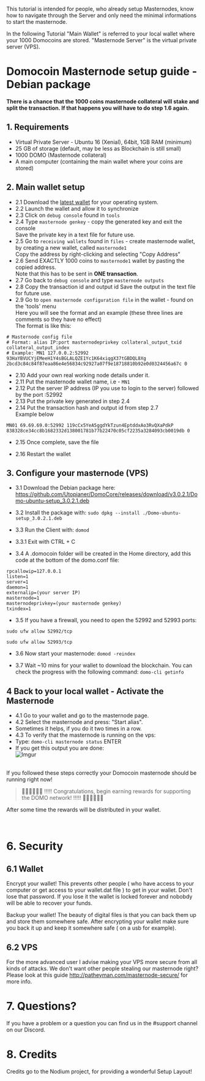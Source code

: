 This tutorial is intended for people, who already setup Masternodes, know how to navigate through the Server and only need the minimal informations to start the masternode.

In the following Tutorial "Main Wallet" is referred to your local wallet where your 1000 Domocoins are stored. "Masternode Server" is the virtual private server (VPS).

# Domocoin Masternode setup guide - Debian package

<b>There is a chance that the 1000 coins masternode collateral will stake and split the transaction. If that happens you will have to do step 1.6 again.</b>

## 1. Requirements
* Virtual Private Server - Ubuntu 16 (Xenial), 64bit, 1GB RAM (minimum) <br />
* 25 GB of storage (default, may be less as Blockchain is still small) <br />
* 1000 DOMO (Masternode collateral) <br />
* A main computer (containing the main wallet where your coins are stored)  <br />

## 2. Main wallet setup
* 2.1 Download the [latest wallet](https://github.com/Utopianer/DomoCore/releases) for your operating system.<br>
* 2.2 Launch the wallet and allow it to synchronize <br />
* 2.3 Click on `debug console` found in `tools`
* 2.4 Type `masternode genkey` - copy the generated key and exit the console<br />
Save the private key in a text file for future use.<br>
* 2.5 Go to `receiving wallets` found in `files` - create masternode wallet, by creating a new wallet, called `masternode1` <br />
Copy the address by right-clicking and selecting "Copy Address"<br>
* 2.6 Send EXACTLY 1000 coins to `masternode1` wallet by pasting the copied address.<br>
Note that this has to be sent in **ONE transaction**. <br />
* 2.7 Go back to `debug console` and type `masternode outputs` <br />
* 2.8 Copy the transaction id and output id
Save the output in the text file for future use.
* 2.9 Go to `open masternode configuration file` in the wallet - found on the 'tools' menu <br />
Here you will see the format and an example (these three lines are comments so they have no effect) <br />
The format is like this:

```
# Masternode config file
# Format: alias IP:port masternodeprivkey collateral_output_txid collateral_output_index
# Example: MN1 127.0.0.2:52992 93HaYBVUCYjEMeeH1Y4sBGLALQZE1Yc1K64xiqgX37tGBDQL8Xg 2bcd3c84c84f87eaa86e4e56834c92927a07f9e18718810b92e0d0324456a67c 0
```

* 2.10 Add your own real working node details under it. <br />
* 2.11 Put the masternode wallet name, i.e - `MN1` <br />
* 2.12 Put the server IP address (IP you use to login to the server) followed by the port :52992 <br />
* 2.13 Put the private key generated in step 2.4 <br />
* 2.14 Put the transaction hash and output id from step 2.7 <br />
Example below

```
MN01 69.69.69.0:52992 119cCx5YeA5ggdYkTzun4EptddxAo3RvQXaPdkP 838328ce34cc8b1682332d138001781b77b22470c05cf2235a3284093cb0019db 0
```

* 2.15 Once complete, save the file <br />

* 2.16 Restart the wallet<br>

## 3. Configure your masternode (VPS)
* 3.1 Download the Debian package here:
https://github.com/Utopianer/DomoCore/releases/download/v3.0.2.1/Domo-ubuntu-setup_3.0.2.1.deb

* 3.2 Install the package with:
`sudo dpkg --install ./Domo-ubuntu-setup_3.0.2.1.deb`

* 3.3 Run the Client with:
`domod`

* 3.3.1 Exit with CTRL + C

* 3.4 A .domocoin folder will be created in the Home directory, add this code at the bottom of the domo.conf file:

```
rpcallowip=127.0.0.1
listen=1
server=1
daemon=1
externalip=(your server IP)
masternode=1
masternodeprivkey=(your masternode genkey)
txindex=1
```

* 3.5 If you have a firewall, you need to open the 52992 and 52993 ports:
```
sudo ufw allow 52992/tcp

sudo ufw allow 52993/tcp
```
* 3.6 Now start your masternode:
`domod -reindex`

* 3.7 Wait ~10 mins for your wallet to download the blockchain. You can check the progress with the following command:
`domo-cli getinfo`

## 4 Back to your local wallet - Activate the Masternode
* 4.1 Go to your wallet and go to the masternode page.<br>
* 4.2 Select the masternode and press: "Start alias".<br>
* Sometimes it helps, if you do it two times in a row.<br>
* 4.3 To verify that the masternode is running on the vps:
* Type: `domo-cli masternode status`  ENTER
* If you get this output you are done:<br>
![Imgur](https://i.imgur.com/tWVgO2O.png)

<br>
If you followed these steps correctly your Domocoin masternode should be running right now!<br>

> 🎉🎉🎉🎉🎉🎉 !!!!! Congratulations, begin earning rewards for supporting the DOMO network! !!!!! 🎉🎉🎉🎉🎉🎉<br>

After some time the rewards will be distributed in your wallet.

<br>

# 6. Security

## 6.1 Wallet

Encrypt your wallet! This prevents other people ( who have access to your computer or get access to your wallet.dat file ) to get in your wallet. Don't lose that password. If you lose it the wallet is locked forever and nobobdy will be able to recover your funds.

Backup your wallet! The beauty of digital files is that you can back them up and store them somewhere safe. After encrypting your wallet make sure you back it up and keep it somewhere safe ( on a usb for example).

## 6.2 VPS

For the more advanced user I advise making your VPS more secure from all kinds of attacks. We don't want other people stealing our masternode right?
Please look at this guide http://patheyman.com/masternode-secure/ for more info.

# 7. Questions?

If you have a problem or a question you can find us in the #support channel on our Discord.

# 8. Credits

Credits go to the Nodium project, for providing a wonderful Setup Layout!
